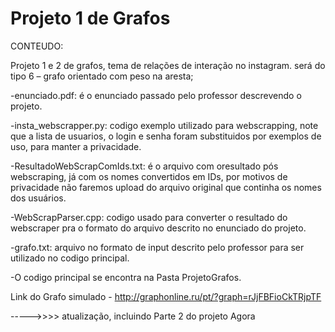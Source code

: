 # Projeto 1 de Grafos

CONTEUDO:

Projeto 1 e 2 de grafos, tema de relações de interação no instagram. será do tipo 6 – grafo orientado com peso na aresta;

-enunciado.pdf: é o enunciado passado pelo professor descrevendo o projeto.

-insta_webscrapper.py: codigo exemplo utilizado para webscrapping, note que a lista de usuarios, o login e senha foram substituidos por exemplos de uso, para manter a privacidade.

-ResultadoWebScrapComIds.txt: é o arquivo com oresultado pós webscraping, já com os nomes convertidos em IDs, por motivos de privacidade não faremos upload do arquivo original que continha os nomes dos usuários.

-WebScrapParser.cpp: codigo usado para converter o resultado do webscraper pra o formato do arquivo descrito no enunciado do projeto.

-grafo.txt: arquivo no formato de input descrito pelo professor para ser utilizado no codigo principal.

 -O codigo principal se encontra na Pasta ProjetoGrafos.

Link do Grafo simulado - http://graphonline.ru/pt/?graph=rJjFBFioCkTRjpTF

----->>>> atualização, incluindo Parte 2 do projeto Agora
